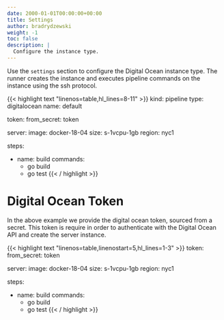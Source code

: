 ```yaml
---
date: 2000-01-01T00:00:00+00:00
title: Settings
author: bradrydzewski
weight: -1
toc: false
description: |
  Configure the instance type.
---
```


Use the `settings` section to configure the Digital Ocean instance type. The runner creates the instance and executes pipeline commands on the instance using the ssh protocol.

{{< highlight text "linenos=table,hl_lines=8-11" >}}
kind: pipeline
type: digitalocean
name: default

token:
  from_secret: token

server:
  image: docker-18-04
  size: s-1vcpu-1gb
  region: nyc1

steps:
- name: build
  commands:
  - go build
  - go test
{{< / highlight >}}

# Digital Ocean Token

In the above example we provide the digital ocean token, sourced from a secret. This token is require in order to authenticate with the Digital Ocean API and create the server instance.

{{< highlight text "linenos=table,linenostart=5,hl_lines=1-3" >}}
token:
  from_secret: token

server:
  image: docker-18-04
  size: s-1vcpu-1gb
  region: nyc1

steps:
- name: build
  commands:
  - go build
  - go test
{{< / highlight >}}
